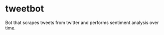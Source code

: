 # tweetbot
Bot that scrapes tweets from twitter and performs sentiment analysis over time.

<!-- sdfja -->